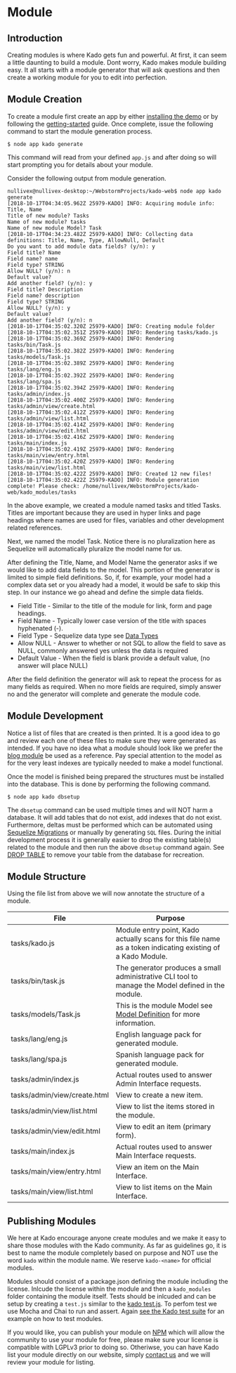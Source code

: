 # Module

## Introduction

Creating modules is where Kado gets fun and powerful. At first, it can seem a little daunting to build a module. Dont worry, Kado makes module building easy. It all starts with a module generator that will ask questions and then create a working module for you to edit into perfection.

## Module Creation

To create a module first create an app by either [installing the demo](/content/install-the-demo) or by following the [getting-started](/doc/kado/3.x/getting-started) guide. Once complete, issue the following command to start the module generation process.

```
$ node app kado generate
```

This command will read from your defined `app.js` and after doing so will start prompting you for details about your module.

Consider the following output from module generation.

```
nullivex@nullivex-desktop:~/WebstormProjects/kado-web$ node app kado generate
[2018-10-17T04:34:05.962Z 25979-KADO] INFO: Acquiring module info: Title, Name
Title of new module? Tasks
Name of new module? tasks
Name of new module Model? Task
[2018-10-17T04:34:23.482Z 25979-KADO] INFO: Collecting data definitions: Title, Name, Type, AllowNull, Default
Do you want to add module data fields? (y/n): y
Field title? Name
Field name? name
Field type? STRING
Allow NULL? (y/n): n
Default value? 
Add another field? (y/n): y
Field title? Description
Field name? description
Field type? STRING
Allow NULL? (y/n): y
Default value? 
Add another field? (y/n): n
[2018-10-17T04:35:02.320Z 25979-KADO] INFO: Creating module folder
[2018-10-17T04:35:02.351Z 25979-KADO] INFO: Rendering tasks/kado.js
[2018-10-17T04:35:02.369Z 25979-KADO] INFO: Rendering tasks/bin/Task.js
[2018-10-17T04:35:02.382Z 25979-KADO] INFO: Rendering tasks/models/Task.js
[2018-10-17T04:35:02.389Z 25979-KADO] INFO: Rendering tasks/lang/eng.js
[2018-10-17T04:35:02.392Z 25979-KADO] INFO: Rendering tasks/lang/spa.js
[2018-10-17T04:35:02.394Z 25979-KADO] INFO: Rendering tasks/admin/index.js
[2018-10-17T04:35:02.400Z 25979-KADO] INFO: Rendering tasks/admin/view/create.html
[2018-10-17T04:35:02.412Z 25979-KADO] INFO: Rendering tasks/admin/view/list.html
[2018-10-17T04:35:02.414Z 25979-KADO] INFO: Rendering tasks/admin/view/edit.html
[2018-10-17T04:35:02.416Z 25979-KADO] INFO: Rendering tasks/main/index.js
[2018-10-17T04:35:02.419Z 25979-KADO] INFO: Rendering tasks/main/view/entry.html
[2018-10-17T04:35:02.420Z 25979-KADO] INFO: Rendering tasks/main/view/list.html
[2018-10-17T04:35:02.422Z 25979-KADO] INFO: Created 12 new files!
[2018-10-17T04:35:02.422Z 25979-KADO] INFO: Module generation complete! Please check: /home/nullivex/WebstormProjects/kado-web/kado_modules/tasks
```

In the above example, we created a module named tasks and titled Tasks. Titles are important because they are used in hyper links and page headings where names are used for files, variables and other development related references.

Next, we named the model Task. Notice there is no pluralization here as Sequelize will automatically pluralize the model name for us.

After defining the Title, Name, and Model Name the generator asks if we would like to add data fields to the model. This portion of the generator is limited to simple field definitions. So, if, for example, your model had a complex data set or you already had a model, it would be safe to skip this step. In our instance we go ahead and define the simple data fields.

* Field Title - Similar to the title of the module for link, form and page headings.
* Field Name - Typically lower case version of the title with spaces hyphenated (-).
* Field Type - Sequelize data type see [Data Types](http://docs.sequelizejs.com/variable/index.html#static-variable-DataTypes)
* Allow NULL - Answer to whether or not SQL to allow the field to save as NULL, commonly answered yes unless the data is required
* Default Value - When the field is blank provide a default value, (no answer will place NULL)

After the field definition the generator will ask to repeat the process for as many fields as required. When no more fields are required, simply answer no and the generator will complete and generate the module code.

## Module Development

Notice a list of files that are created is then printed. It is a good idea to go and review each one of these files to make sure they were generated as intended. If you have no idea what a module should look like we prefer the [blog module](https://github.com/KadoOrg/kado/tree/master/kado_modules/blog) be used as a reference. Pay special attention to the model as for the very least indexes are typically needed to make a model functional.

Once the model is finished being prepared the structures must be installed into the database. This is done by performing the following command.

```
$ node app kado dbsetup
```

The `dbsetup` command can be used multiple times and will NOT harm a database. It will add tables that do not exist, add indexes that do not exist. Furthermore, deltas must be performed which can be automated using [Sequelize Migrations](http://docs.sequelizejs.com/manual/tutorial/migrations.html) or manually by generating `SQL` files. During the initial development process it is generally easier to drop the existing table(s) related to the module and then run the above `dbsetup` command again. See [DROP TABLE](https://www.w3schools.com/sql/sql_drop_table.asp) to remove your table from the database for recreation.

## Module Structure

Using the file list from above we will now annotate the structure of a module.

| File | Purpose |
| ---- | ------- |
| tasks/kado.js | Module entry point, Kado actually scans for this file name as a token indicating existing of a Kado Module. |
| tasks/bin/task.js | The generator produces a small administrative CLI tool to manage the Model defined in the module. |
| tasks/models/Task.js | This is the module Model see [Model Definition](http://docs.sequelizejs.com/manual/tutorial/models-definition.html) for more information. |
| tasks/lang/eng.js | English language pack for generated module. |
| tasks/lang/spa.js | Spanish language pack for generated module. |
| tasks/admin/index.js | Actual routes used to answer Admin Interface requests. |
| tasks/admin/view/create.html | View to create a new item. |
| tasks/admin/view/list.html | View to list the items stored in the module. |
| tasks/admin/view/edit.html | View to edit an item (primary form). |
| tasks/main/index.js | Actual routes used to answer Main Interface requests. |
| tasks/main/view/entry.html | View an item on the Main Interface. |
| tasks/main/view/list.html | View to list items on the Main Interface. |

## Publishing Modules

We here at Kado encourage anyone create modules and we make it easy to share those modules with the Kado community. As far as guidelines go, it is best to name the module completely based on purpose and NOT use the word `kado` within the module name. We reserve `kado-<name>` for official modules.

Modules should consist of a package.json defining the module including the license. Inlcude the license within the module and then a `kado_modules` folder containing the module itself. Tests should be inlcuded and can be setup by creating a `test.js` similar to the [kado test.js](https://github.com/KadoOrg/kado/blob/master/test.js). To perfom test we use Mocha and Chai to run and assert. Again [see the Kado test suite](https://github.com/KadoOrg/kado/tree/master/test) for an example on how to test modules.

If you would like, you can publish your module on [NPM](https://npmjs.com) which will allow the community to use your module for free, please make sure your license is compatible with LGPLv3 prior to doing so. Otheriwse, you can have Kado list your module directly on our website, simply [contact us](/content/contact) and we will review your module for listing.
